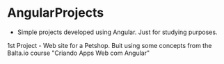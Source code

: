 # AngularProjects
- Simple projects developed using Angular. Just for studying purposes. 

1st Project -  Web site for a Petshop. Buit using some concepts from the Balta.io course "Criando Apps Web com Angular"
